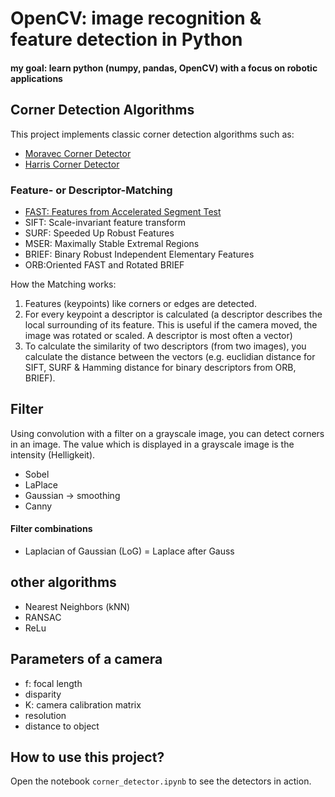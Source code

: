 # OpenCV: image recognition & feature detection in Python

#### my goal: learn python (numpy, pandas, OpenCV) with a focus on robotic applications

## Corner Detection Algorithms
This project implements classic corner detection algorithms such as:

- [Moravec Corner Detector](https://mahendrathapa.medium.com/moravec-corner-detector-5191f1c04b30)
- [Harris Corner Detector](https://docs.opencv.org/2.4/doc/tutorials/features2d/trackingmotion/harris_detector/harris_detector.html)

### Feature- or Descriptor-Matching
- [FAST: Features from Accelerated Segment Test](https://docs.opencv.org/4.x/df/d0c/tutorial_py_fast.html)
- SIFT: Scale-invariant feature transform
- SURF: Speeded Up Robust Features
- MSER: Maximally Stable Extremal Regions
- BRIEF: Binary Robust Independent Elementary Features
- ORB:Oriented FAST and Rotated BRIEF

How the Matching works:
1. Features (keypoints) like corners or edges are detected.
2. For every keypoint a descriptor is calculated (a descriptor describes the local surrounding of its feature. This is useful if the camera moved, the image was rotated or scaled. A descriptor is most often a vector)
3. To calculate the similarity of two descriptors (from two images), you calculate the distance between the vectors (e.g. euclidian distance for SIFT, SURF & Hamming distance for binary descriptors from ORB, BRIEF).  

## Filter
Using convolution with a filter on a grayscale image, you can detect corners in an image. The value which is displayed in a grayscale image is the intensity (Helligkeit).
- Sobel
- LaPlace
- Gaussian → smoothing
- Canny

#### Filter combinations

- Laplacian of Gaussian (LoG) = Laplace after Gauss

## other algorithms
- Nearest Neighbors (kNN)
- RANSAC
- ReLu

## Parameters of a camera
- f: focal length
- disparity
- K: camera calibration matrix
- resolution
- distance to object
## How to use this project?

Open the notebook `corner_detector.ipynb` to see the detectors in action.
